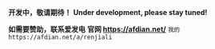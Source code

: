 **开发中，敬请期待！**
**Under development, please stay tuned!**

**如需要赞助，联系爱发电**
**官网 https://afdian.net/**
`我的 https://afdian.net/a/renjiali`

